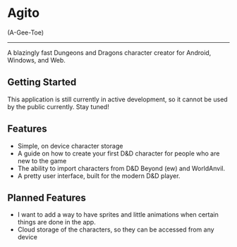 # Agito
(A-Gee-Toe)

---
A blazingly fast Dungeons and Dragons character creator for Android, Windows, and Web.

## Getting Started

This application is still currently in active development, so it cannot be used by the public currently. Stay tuned!

## Features
- Simple, on device character storage
- A guide on how to create your first D&D character for people who are new to the game
- The ability to import characters from D&D Beyond (ew) and WorldAnvil.
- A pretty user interface, built for the modern D&D player.

## Planned Features
- I want to add a way to have sprites and little animations when certain things are done in the app. 
- Cloud storage of the characters, so they can be accessed from any device
